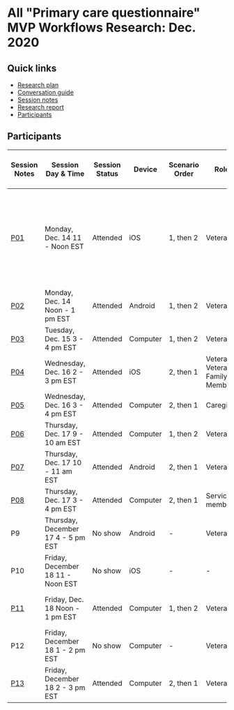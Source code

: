 # All "Primary care questionnaire" MVP Workflows Research: Dec. 2020

## Quick links

- [Research plan](https://github.com/department-of-veterans-affairs/va.gov-team/blob/master/products/health-care/questionnaire/research/all-mvp-workflows/research-plan.md)
- [Conversation guide](https://github.com/department-of-veterans-affairs/va.gov-team/blob/master/products/health-care/questionnaire/research/all-mvp-workflows/conversation-guide.md)
- [Session notes](https://github.com/department-of-veterans-affairs/va.gov-team/tree/master/products/health-care/questionnaire/research/all-mvp-workflows/session-notes)
- [Research report](https://github.com/department-of-veterans-affairs/va.gov-team/blob/master/products/health-care/questionnaire/research/all-mvp-workflows/research-findings.md)
- [Participants](#participants)

## Participants

| Session Notes   | Session Day & Time | Session Status | Device        | Scenario Order        |Role                                                  | Gender | Ethnicity                                               | Age      | Education                | Branch             | Location | PTSD or TBI | Disability Rating Over 70% | Rural or Urban | 
| ------------------------------------------------------------ | ------------ |------------ | ------------ | ------------ | ----------------------------------------------------- | ------ | ------------------------------------------------------- | -------- | ------------------------ | ------------------ | -------- | ------------------------ | ------------------ | -------- |
| [P01](https://github.com/department-of-veterans-affairs/va.gov-team/blob/master/products/health-care/questionnaire/research/all-mvp-workflows/session-notes/P1.md) | Monday, Dec. 14 11 - Noon EST | Attended | iOS | 1, then 2 | Veteran | Male | American Indian or Alaska Native, Hispanic, Latino, or Spanish Origin, Black or African American | 35-44 | Master's degree | Army | PR | No | Yes | - |
| [P02](https://github.com/department-of-veterans-affairs/va.gov-team/blob/master/products/health-care/questionnaire/research/all-mvp-workflows/session-notes/P2.md) | Monday, Dec. 14 Noon - 1 pm EST | Attended | Android | 1, then 2 | Veteran | Male | - | - | - | - | - | Yes | Yes | - |
| [P03](https://github.com/department-of-veterans-affairs/va.gov-team/blob/master/products/health-care/questionnaire/research/all-mvp-workflows/session-notes/P3.md) | Tuesday, Dec. 15 3 - 4 pm EST | Attended | Computer | 1, then 2 | Veteran | Male | White or Caucasian | 65-74 | Master's degree | Coast Guard | OK | Yes | Yes | Rural |
| [P04](https://github.com/department-of-veterans-affairs/va.gov-team/blob/master/products/health-care/questionnaire/research/all-mvp-workflows/session-notes/P4.md) | Wednesday, Dec. 16 2 - 3 pm EST | Attended | iOS | 2, then 1 | Veteran, Veteran's Family Member | Female | White or Caucasian | 25-34 | Bachelor's degree | Army | VA | No | Yes | - |
| [P05](https://github.com/department-of-veterans-affairs/va.gov-team/blob/master/products/health-care/questionnaire/research/all-mvp-workflows/session-notes/P5.md) | Wednesday, Dec. 16 3 - 4 pm EST | Attended | Computer | 2, then 1 | Caregiver | Female | - | 45-54 | - | - | CA | No | Yes | - |
| [P06](https://github.com/department-of-veterans-affairs/va.gov-team/blob/master/products/health-care/questionnaire/research/all-mvp-workflows/session-notes/P6.md) | Thursday, Dec. 17 9 - 10 am EST | Attended | Computer | 1, then 2| Veteran | Male | Black of African American | 45-54 | Master's degree | Army | MD | Yes | Yes | Urban |
| [P07](https://github.com/department-of-veterans-affairs/va.gov-team/blob/master/products/health-care/questionnaire/research/all-mvp-workflows/session-notes/P7.md) | Thursday, Dec. 17 10 - 11 am EST | Attended | Android | 2, then 1 | Veteran | Male | American Indian or Alaska Native | 65-74 | Some college (no degree) | Air Force | CA | No | No | Urban |
| [P08](https://github.com/department-of-veterans-affairs/va.gov-team/blob/master/products/health-care/questionnaire/research/all-mvp-workflows/session-notes/P8.md) | Thursday, Dec. 17 3 - 4 pm EST | Attended | Computer | 2, then 1 | Service member | Female | White or Caucasian | 45-54 | Master's degree | Army | HI | - | - | - |
| P9 | Thursday, December 17 4 - 5 pm EST  | No show | Android | - | Veteran | Male | Black or African American | 45-54 | Associate's/trade certificate/vocational training | Army  | MD | Yes | - | - |
| P10 | Friday, December 18 11 - Noon EST  | No show | iOS | - | - | Male | White or Caucasian | - | Bachelor's degree | Army  | - | - | - | - |
| [P11](https://github.com/department-of-veterans-affairs/va.gov-team/blob/master/products/health-care/questionnaire/research/all-mvp-workflows/session-notes/P11.md) | Friday, Dec. 18 Noon - 1 pm EST | Attended | Computer | 1, then 2 | Veteran | Male | Hispanic, Latino, or Spanish Origin | 25-34 | Associate's degree/trade certificate/vocational training | Army | HI | No | Yes | - |
| P12 | Friday, December 18 1 - 2 pm EST | No show | Computer | - | Veteran | Male | White or Caucasian | 65-74 | Associate's degree/trade certificate/vocational training | Air Force | IA | Yes | - | Rural/Urban |
| [P13](https://github.com/department-of-veterans-affairs/va.gov-team/blob/master/products/health-care/questionnaire/research/all-mvp-workflows/session-notes/P13.md) | Friday, December 18 2 - 3 pm EST | Attended | Computer | 2, then 1 | Veteran | Female | White or Caucasian | - | Some college (no degree) | Navy | TN | Yes | Yes | - |

## 

